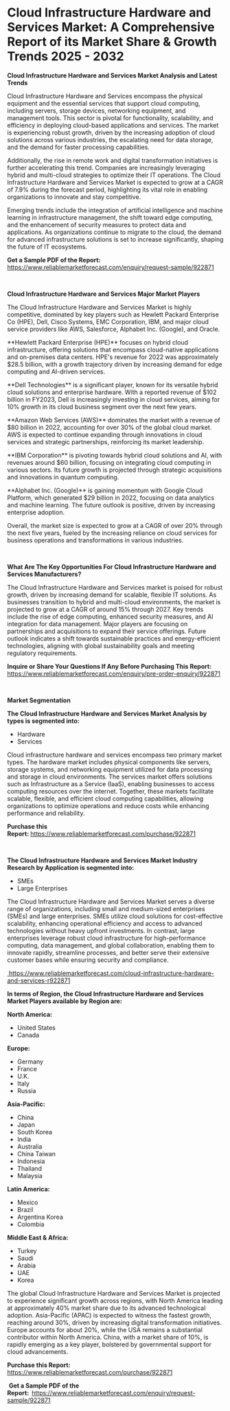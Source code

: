 <p><h1>Cloud Infrastructure Hardware and Services Market: A Comprehensive Report of its Market Share & Growth Trends 2025 - 2032</h1></p><p><strong>Cloud Infrastructure Hardware and Services Market Analysis and Latest Trends</strong></p>
<p><p>Cloud Infrastructure Hardware and Services encompass the physical equipment and the essential services that support cloud computing, including servers, storage devices, networking equipment, and management tools. This sector is pivotal for functionality, scalability, and efficiency in deploying cloud-based applications and services. The market is experiencing robust growth, driven by the increasing adoption of cloud solutions across various industries, the escalating need for data storage, and the demand for faster processing capabilities. </p><p>Additionally, the rise in remote work and digital transformation initiatives is further accelerating this trend. Companies are increasingly leveraging hybrid and multi-cloud strategies to optimize their IT operations. The Cloud Infrastructure Hardware and Services Market is expected to grow at a CAGR of 7.9% during the forecast period, highlighting its vital role in enabling organizations to innovate and stay competitive. </p><p>Emerging trends include the integration of artificial intelligence and machine learning in infrastructure management, the shift toward edge computing, and the enhancement of security measures to protect data and applications. As organizations continue to migrate to the cloud, the demand for advanced infrastructure solutions is set to increase significantly, shaping the future of IT ecosystems.</p></p>
<p><strong>Get a Sample PDF of the Report:&nbsp;</strong> <a href="https://www.reliablemarketforecast.com/enquiry/request-sample/922871?utm_campaign=1897&utm_medium=2&utm_source=Github&utm_content=ia&utm_term=18042025&utm_id=cloud-infrastructure-hardware-and-services">https://www.reliablemarketforecast.com/enquiry/request-sample/922871</a></p>
<p>&nbsp;</p>
<p><strong>Cloud Infrastructure Hardware and Services Major Market Players</strong></p>
<p><p>The Cloud Infrastructure Hardware and Services Market is highly competitive, dominated by key players such as Hewlett Packard Enterprise Co (HPE), Dell, Cisco Systems, EMC Corporation, IBM, and major cloud service providers like AWS, Salesforce, Alphabet Inc. (Google), and Oracle. </p><p>**Hewlett Packard Enterprise (HPE)** focuses on hybrid cloud infrastructure, offering solutions that encompass cloud-native applications and on-premises data centers. HPE's revenue for 2022 was approximately $28.5 billion, with a growth trajectory driven by increasing demand for edge computing and AI-driven services.</p><p>**Dell Technologies** is a significant player, known for its versatile hybrid cloud solutions and enterprise hardware. With a reported revenue of $102 billion in FY2023, Dell is increasingly investing in cloud services, aiming for 10% growth in its cloud business segment over the next few years.</p><p>**Amazon Web Services (AWS)** dominates the market with a revenue of $80 billion in 2022, accounting for over 30% of the global cloud market. AWS is expected to continue expanding through innovations in cloud services and strategic partnerships, reinforcing its market leadership.</p><p>**IBM Corporation** is pivoting towards hybrid cloud solutions and AI, with revenues around $60 billion, focusing on integrating cloud computing in various sectors. Its future growth is projected through strategic acquisitions and innovations in quantum computing.</p><p>**Alphabet Inc. (Google)** is gaining momentum with Google Cloud Platform, which generated $29 billion in 2022, focusing on data analytics and machine learning. The future outlook is positive, driven by increasing enterprise adoption.</p><p>Overall, the market size is expected to grow at a CAGR of over 20% through the next five years, fueled by the increasing reliance on cloud services for business operations and transformations in various industries.</p></p>
<p>&nbsp;</p>
<p><strong>What Are The Key Opportunities For Cloud Infrastructure Hardware and Services Manufacturers?</strong></p>
<p><p>The Cloud Infrastructure Hardware and Services market is poised for robust growth, driven by increasing demand for scalable, flexible IT solutions. As businesses transition to hybrid and multi-cloud environments, the market is projected to grow at a CAGR of around 15% through 2027. Key trends include the rise of edge computing, enhanced security measures, and AI integration for data management. Major players are focusing on partnerships and acquisitions to expand their service offerings. Future outlook indicates a shift towards sustainable practices and energy-efficient technologies, aligning with global sustainability goals and meeting regulatory requirements.</p></p>
<p><strong>Inquire or Share Your Questions If Any Before Purchasing This Report:</strong> <a href="https://www.reliablemarketforecast.com/enquiry/pre-order-enquiry/922871?utm_campaign=1897&utm_medium=2&utm_source=Github&utm_content=ia&utm_term=18042025&utm_id=cloud-infrastructure-hardware-and-services">https://www.reliablemarketforecast.com/enquiry/pre-order-enquiry/922871</a></p>
<p>&nbsp;</p>
<p><strong>Market Segmentation</strong></p>
<p><strong>The Cloud Infrastructure Hardware and Services Market Analysis by types is segmented into:</strong></p>
<p><ul><li>Hardware</li><li>Services</li></ul></p>
<p><p>Cloud infrastructure hardware and services encompass two primary market types. The hardware market includes physical components like servers, storage systems, and networking equipment utilized for data processing and storage in cloud environments. The services market offers solutions such as Infrastructure as a Service (IaaS), enabling businesses to access computing resources over the internet. Together, these markets facilitate scalable, flexible, and efficient cloud computing capabilities, allowing organizations to optimize operations and reduce costs while enhancing performance and reliability.</p></p>
<p><strong>Purchase this Report:&nbsp;</strong><a href="https://www.reliablemarketforecast.com/purchase/922871?utm_campaign=1897&utm_medium=2&utm_source=Github&utm_content=ia&utm_term=18042025&utm_id=cloud-infrastructure-hardware-and-services">https://www.reliablemarketforecast.com/purchase/922871</a></p>
<p>&nbsp;</p>
<p><strong>The Cloud Infrastructure Hardware and Services Market Industry Research by Application is segmented into:</strong></p>
<p><ul><li>SMEs</li><li>Large Enterprises</li></ul></p>
<p><p>The Cloud Infrastructure Hardware and Services Market serves a diverse range of organizations, including small and medium-sized enterprises (SMEs) and large enterprises. SMEs utilize cloud solutions for cost-effective scalability, enhancing operational efficiency and access to advanced technologies without heavy upfront investments. In contrast, large enterprises leverage robust cloud infrastructure for high-performance computing, data management, and global collaboration, enabling them to innovate rapidly, streamline processes, and better serve their extensive customer bases while ensuring security and compliance.</p></p>
<p><a href="https://www.reliablemarketforecast.com/cloud-infrastructure-hardware-and-services-r922871?utm_campaign=1897&utm_medium=2&utm_source=Github&utm_content=ia&utm_term=18042025&utm_id=cloud-infrastructure-hardware-and-services">&nbsp;https://www.reliablemarketforecast.com/cloud-infrastructure-hardware-and-services-r922871</a></p>
<p><strong>In terms of Region, the Cloud Infrastructure Hardware and Services Market Players available by Region are:</strong></p>
<p>
    <p> <strong> North America: </strong>
        <ul>
            <li>United States</li>
            <li>Canada</li>
        </ul>
        </p> 
    <p> <strong> Europe: </strong>
        <ul>
            <li>Germany</li>
            <li>France</li>
            <li>U.K.</li>
            <li>Italy</li>
            <li>Russia</li>
        </ul>
        </p> 
    <p> <strong> Asia-Pacific: </strong>
        <ul>
            <li>China</li>
            <li>Japan</li>
            <li>South Korea</li>
            <li>India</li>
            <li>Australia</li>
            <li>China Taiwan</li>
            <li>Indonesia</li>
            <li>Thailand</li>
            <li>Malaysia</li>
        </ul>
        </p> 
    <p> <strong> Latin America: </strong>
        <ul>
            <li>Mexico</li>
            <li>Brazil</li>
            <li>Argentina Korea</li>
            <li>Colombia</li>
        </ul>
        </p> 
    <p> <strong> Middle East & Africa: </strong>
        <ul>
            <li>Turkey</li>
            <li>Saudi</li>
            <li>Arabia</li>
            <li>UAE</li>
            <li>Korea</li>
        </ul>
    </p>
    </p>
<p><p>The global Cloud Infrastructure Hardware and Services Market is projected to experience significant growth across regions, with North America leading at approximately 40% market share due to its advanced technological adoption. Asia-Pacific (APAC) is expected to witness the fastest growth, reaching around 30%, driven by increasing digital transformation initiatives. Europe accounts for about 20%, while the USA remains a substantial contributor within North America. China, with a market share of 10%, is rapidly emerging as a key player, bolstered by governmental support for cloud advancements.</p></p>
<p><strong>Purchase this Report: </strong><a href="https://www.reliablemarketforecast.com/purchase/922871?utm_campaign=1897&utm_medium=2&utm_source=Github&utm_content=ia&utm_term=18042025&utm_id=cloud-infrastructure-hardware-and-services">https://www.reliablemarketforecast.com/purchase/922871</a></p>
<p>&nbsp;<strong>Get a Sample PDF of the Report:&nbsp;&nbsp;</strong><a href="https://www.reliablemarketforecast.com/enquiry/request-sample/922871?utm_campaign=1897&utm_medium=2&utm_source=Github&utm_content=ia&utm_term=18042025&utm_id=cloud-infrastructure-hardware-and-services">https://www.reliablemarketforecast.com/enquiry/request-sample/922871</a></p>
<p><strong></strong></p>
<p><p></p><p></p><p></p></p>